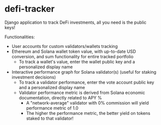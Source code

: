 # defi-tracker
Django application to track DeFi investments, all you need is the public keys!

Functionalities:
  - User accounts for custom validators/wallets tracking
  - Ethereum and Solana wallet token value, with up-to-date USD conversion, and sum functionality for entire tracked portfolio
    - To track a wallet's value, enter the wallet public key and a personalized display name
  - Interactive performance graph for Solana validator(s) (useful for staking investment decisions)
    - To track a validator performance, enter the vote account public key and a personalized display name
    - Validator performance metric is derived from Solana economic documentation, directly related to APY %
      - A "network-average" validator with 0% commission will yield performance metric of 1.0
      - The higher the performance metric, the better yield on tokens staked to that validator!

